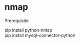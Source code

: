 # nmap

<underline>Prerequisite</underline>

pip install python-nmap<br>
pip install mysql-connector-python

